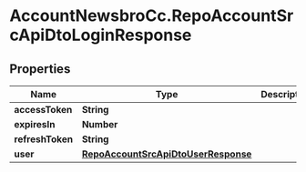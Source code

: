 # AccountNewsbroCc.RepoAccountSrcApiDtoLoginResponse

## Properties

Name | Type | Description | Notes
------------ | ------------- | ------------- | -------------
**accessToken** | **String** |  | [optional] 
**expiresIn** | **Number** |  | [optional] 
**refreshToken** | **String** |  | [optional] 
**user** | [**RepoAccountSrcApiDtoUserResponse**](RepoAccountSrcApiDtoUserResponse.md) |  | [optional] 


